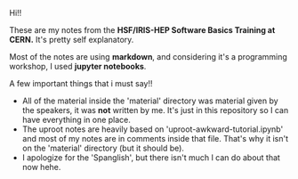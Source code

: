 Hi!! 

These are my notes from the **HSF/IRIS-HEP Software Basics Training at CERN.** It's pretty self explanatory. 

Most of the notes are using **markdown**, and considering it's a programming workshop, I used **jupyter notebooks**. 

A few important things that i must say!!
* All of the material inside the 'material' directory was material given by the speakers, it was **not** written by me. It's just in this repository so I can have everything in one place. 
* The uproot notes are heavily based on 'uproot-awkward-tutorial.ipynb' and most of my notes are in comments inside that file. That's why it isn't on the 'material' directory (but it should be). 
* I apologize for the 'Spanglish', but there isn't much I can do about that now hehe. 
